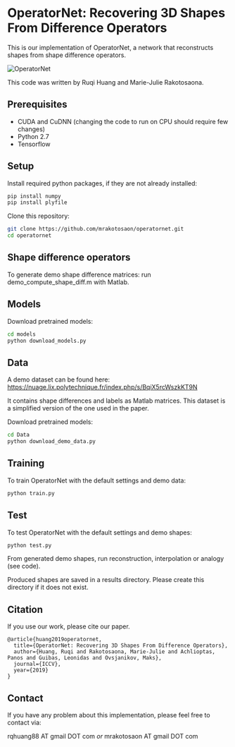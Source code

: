 # OperatorNet: Recovering 3D Shapes From Difference Operators
This is our implementation of OperatorNet, a network that reconstructs shapes from shape difference operators.


![OperatorNet](https://raw.githubusercontent.com/mrakotosaon/operatornet/master/images/operatornet.png "OperatorNet")

This code was written by Ruqi Huang and Marie-Julie Rakotosaona.

## Prerequisites
* CUDA and CuDNN (changing the code to run on CPU should require few changes)
* Python 2.7
* Tensorflow

## Setup
Install required python packages, if they are not already installed:
``` bash
pip install numpy
pip install plyfile
```

Clone this repository:
``` bash
git clone https://github.com/mrakotosaon/operatornet.git
cd operatornet
```
## Shape difference operators

To generate demo shape difference matrices: run demo_compute_shape_diff.m with Matlab.

## Models

Download pretrained models:
``` bash
cd models
python download_models.py
```

 ## Data

A demo dataset can be found here: https://nuage.lix.polytechnique.fr/index.php/s/BqiX5rcWszkKT9N

It contains shape differences and labels as Matlab matrices. This dataset is a simplified version of the one used in the paper.


Download pretrained models:
``` bash
cd Data
python download_demo_data.py
```


## Training
To train OperatorNet with the default settings and demo data:
``` bash
python train.py
```

## Test
To test OperatorNet with the default settings and demo shapes:
``` bash
python test.py
```
From generated demo shapes, run reconstruction, interpolation or analogy (see code).

Produced shapes are saved in a results directory. Please create this directory if it does not exist.

## Citation
If you use our work, please cite our paper.
```
@article{huang2019operatornet,
  title={OperatorNet: Recovering 3D Shapes From Difference Operators},
  author={Huang, Ruqi and Rakotosaona, Marie-Julie and Achlioptas, Panos and Guibas, Leonidas and Ovsjanikov, Maks},
  journal={ICCV},
  year={2019}
}
```

## Contact
If you have any problem about this implementation, please feel free to contact via:

rqhuang88 AT gmail DOT com *or* mrakotosaon AT gmail DOT com

